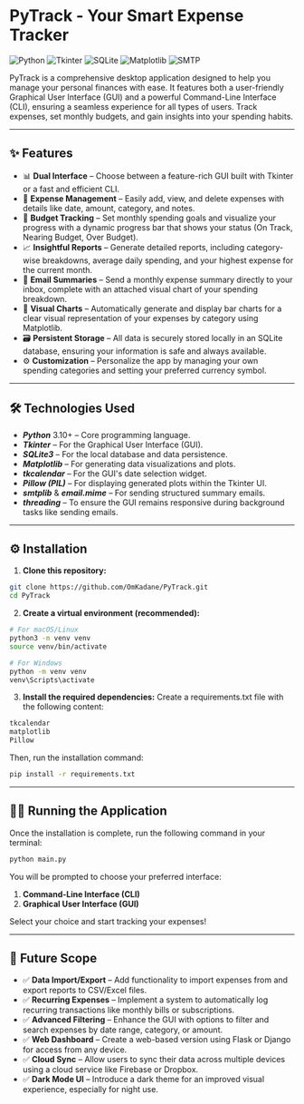 #  PyTrack - Your Smart Expense Tracker

![Python](https://img.shields.io/badge/Python-3.10+-blue?logo=python&logoColor=white) 
![Tkinter](https://img.shields.io/badge/GUI-Tkinter-red.svg) 
![SQLite](https://img.shields.io/badge/Database-SQLite-blue?logo=sqlite&logoColor=white) 
![Matplotlib](https://img.shields.io/badge/Plotting-Matplotlib-orange.svg) 
![SMTP](https://img.shields.io/badge/Email-SMTP-green?logo=gmail&logoColor=white)

PyTrack is a comprehensive desktop application designed to help you manage your personal finances with ease. It features both a user-friendly Graphical User Interface (GUI) and a powerful Command-Line Interface (CLI), ensuring a seamless experience for all types of users. Track expenses, set monthly budgets, and gain insights into your spending habits.

---

## ✨ Features

* 📊 **Dual Interface** – Choose between a feature-rich GUI built with Tkinter or a fast and efficient CLI.
* 💸 **Expense Management** – Easily add, view, and delete expenses with details like date, amount, category, and notes.
* 🎯 **Budget Tracking** – Set monthly spending goals and visualize your progress with a dynamic progress bar that shows your status (On Track, Nearing Budget, Over Budget).
* 📈 **Insightful Reports** – Generate detailed reports, including category-wise breakdowns, average daily spending, and your highest expense for the current month.
* 📧 **Email Summaries** – Send a monthly expense summary directly to your inbox, complete with an attached visual chart of your spending breakdown.
* 🎨 **Visual Charts** – Automatically generate and display bar charts for a clear visual representation of your expenses by category using Matplotlib.
* 🗃️ **Persistent Storage** – All data is securely stored locally in an SQLite database, ensuring your information is safe and always available.
* ⚙️ **Customization** – Personalize the app by managing your own spending categories and setting your preferred currency symbol.

---

## 🛠️ Technologies Used

- ***Python*** 3.10+ – Core programming language.
- ***Tkinter*** – For the Graphical User Interface (GUI).
- ***SQLite3*** – For the local database and data persistence.
- ***Matplotlib*** – For generating data visualizations and plots.
- ***tkcalendar*** – For the GUI's date selection widget.
- ***Pillow (PIL)*** – For displaying generated plots within the Tkinter UI.
- ***smtplib*** & ***email.mime*** – For sending structured summary emails.
- ***threading*** – To ensure the GUI remains responsive during background tasks like sending emails.

---

## ⚙️ Installation

1. **Clone this repository:**
  ```bash
  git clone https://github.com/OmKadane/PyTrack.git
  cd PyTrack
  ```
2. **Create a virtual environment (recommended):**
  ```bash
  # For macOS/Linux
  python3 -m venv venv
  source venv/bin/activate
  
  # For Windows
  python -m venv venv
  venv\Scripts\activate
  ```
3. **Install the required dependencies:**
  Create a requirements.txt file with the following content:
  ```bash
  tkcalendar
  matplotlib
  Pillow
  ```
  Then, run the installation command:
  ```bash
  pip install -r requirements.txt
  ```

---

## 🏃‍♂️ Running the Application

Once the installation is complete, run the following command in your terminal:
  ```bash
  python main.py
  ```
You will be prompted to choose your preferred interface:
1. **Command-Line Interface (CLI)**
2. **Graphical User Interface (GUI)**

Select your choice and start tracking your expenses!

---

## 🔮 Future Scope

* ✅ **Data Import/Export** – Add functionality to import expenses from and export reports to CSV/Excel files.
* ✅ **Recurring Expenses** – Implement a system to automatically log recurring transactions like monthly bills or subscriptions.
* ✅ **Advanced Filtering** – Enhance the GUI with options to filter and search expenses by date range, category, or amount.
* ✅ **Web Dashboard** – Create a web-based version using Flask or Django for access from any device.
* ✅ **Cloud Sync** – Allow users to sync their data across multiple devices using a cloud service like Firebase or Dropbox.
* ✅ **Dark Mode UI** – Introduce a dark theme for an improved visual experience, especially for night use.
